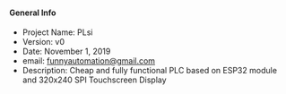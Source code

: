 #### General Info

+ Project Name:   PLsi  
+ Version:        v0  
+ Date:           November 1, 2019  
+ email:          funnyautomation@gmail.com  
+ Description:    Cheap and fully functional PLC based on ESP32 module and 320x240 SPI Touchscreen Display  
